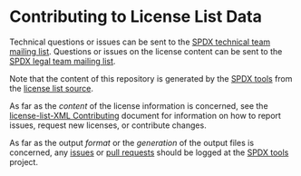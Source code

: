 # Contributing to License List Data

Technical questions or issues can be sent to the [SPDX technical team mailing list](mailto:spdx-tech@lists.spdx.org).
Questions or issues on the license content can be sent to the [SPDX legal team mailing list](mailto:spdx-legal@lists.spdx.org).

Note that the content of this repository is generated by the [SPDX tools](http://github.com/spdx/tools) from the [license list source](https://github.com/spdx/license-list-XML).

As far as the *content* of the license information is concerned, see the [license-list-XML Contributing](https://github.com/spdx/license-list-XML/blob/master/CONTRIBUTING.md) document for information on how to report issues, request new licenses, or contribute changes.

As far as the output *format* or the *generation* of the output files is concerned, any [issues](https://github.com/spdx/tools/issues) or [pull requests](https://github.com/spdx/tools/pulls) should be logged at the [SPDX tools](http://github.com/spdx/tools) project.

